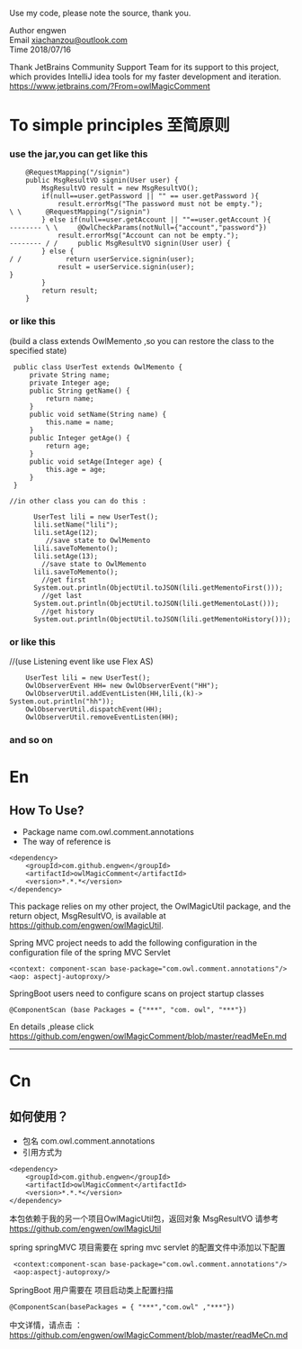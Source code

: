 Use my code, please note the source, thank you. 
           
 Author engwen            
 Email xiachanzou@outlook.com            
 Time 2018/07/16
 
Thank JetBrains Community Support Team for its support to this project, which provides IntelliJ idea tools 
for my faster development and iteration. <url>https://www.jetbrains.com/?From=owlMagicComment

#  To simple principles   至简原则

### use the jar,you can get like this
    
        @RequestMapping("/signin")
        public MsgResultVO signin(User user) {
            MsgResultVO result = new MsgResultVO();
            if(null==user.getPassword || "" == user.getPassword ){
                result.errorMsg("The password must not be empty.");                \ \      @RequestMapping("/signin")
            } else if(null==user.getAccount || ""==user.getAccount ){      -------- \ \     @OwlCheckParams(notNull={"account","password"})
                result.errorMsg("Account can not be empty.");              -------- / /     public MsgResultVO signin(User user) {
            } else {                                                               / /           return userService.signin(user);
                result = userService.signin(user);                                          }
            }
            return result;
        }
        
  ### or like this
  
   (build a class extends OwlMemento ,so you can restore the class to the specified state)
   
     public class UserTest extends OwlMemento {
         private String name;
         private Integer age;
         public String getName() {
             return name;
         }
         public void setName(String name) {
             this.name = name;
         }
         public Integer getAge() {
             return age;
         }
         public void setAge(Integer age) {
             this.age = age;
         }
     }
 
    //in other class you can do this :
  
          UserTest lili = new UserTest();
          lili.setName("lili");
          lili.setAge(12);
             //save state to OwlMemento
          lili.saveToMemento();
          lili.setAge(13);
            //save state to OwlMemento
          lili.saveToMemento();
            //get first
          System.out.println(ObjectUtil.toJSON(lili.getMementoFirst()));
            //get last
          System.out.println(ObjectUtil.toJSON(lili.getMementoLast()));
            //get history
          System.out.println(ObjectUtil.toJSON(lili.getMementoHistory()));
          
  
  
  
   ### or like this
   //(use Listening event like use Flex AS)
   
        UserTest lili = new UserTest();
        OwlObserverEvent HH= new OwlObserverEvent("HH");
        OwlObserverUtil.addEventListen(HH,lili,(k)-> System.out.println("hh"));
        OwlObserverUtil.dispatchEvent(HH);
        OwlObserverUtil.removeEventListen(HH);
        
   
###  and so on

#  En

##  How To Use?

* Package name
com.owl.comment.annotations
* The way of reference is

```
<dependency>
    <groupId>com.github.engwen</groupId>
    <artifactId>owlMagicComment</artifactId>
    <version>*.*.*</version>
</dependency>
```

This package relies on my other project, the OwlMagicUtil package, and the return object, MsgResultVO, is available at https://github.com/engwen/owlMagicUtil.

Spring MVC project needs to add the following configuration in the configuration file of the spring MVC Servlet

    <context: component-scan base-package="com.owl.comment.annotations"/>
    <aop: aspectj-autoproxy/>

SpringBoot users need to configure scans on project startup classes

    @ComponentScan (base Packages = {"***", "com. owl", "***"})

En details ,please click <url>https://github.com/engwen/owlMagicComment/blob/master/readMeEn.md

-----
#  Cn

## 如何使用？
#### 

* 包名
com.owl.comment.annotations
* 引用方式为
```
<dependency>
    <groupId>com.github.engwen</groupId>
    <artifactId>owlMagicComment</artifactId>
    <version>*.*.*</version>
</dependency>
```

本包依赖于我的另一个项目OwlMagicUtil包，返回对象 MsgResultVO 请参考 https://github.com/engwen/owlMagicUtil

spring springMVC 项目需要在  spring mvc servlet 的配置文件中添加以下配置

     <context:component-scan base-package="com.owl.comment.annotations"/>
     <aop:aspectj-autoproxy/>
    
 SpringBoot 用户需要在 项目启动类上配置扫描
 
    @ComponentScan(basePackages = { "***","com.owl" ,"***"})




中文详情，请点击 ：<url>https://github.com/engwen/owlMagicComment/blob/master/readMeCn.md
